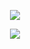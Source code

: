 <p align="center">
  <img  src="https://64.media.tumblr.com/af975373e54f7584d1f0a960bd7bfd54/d551c82b6c80b62d-3e/s540x810/0c41c2c94aa9bf5e4e7388d39f53f2b2950eedc7.pnj">
</p>

<p align="center">
  <img  src="https://64.media.tumblr.com/b3d15bc35458958371212ec4f6cac344/d551c82b6c80b62d-b2/s540x810/1c291cf28c0c108f55b39ccb07f0ef5571d2e549.pnj">
</p>
